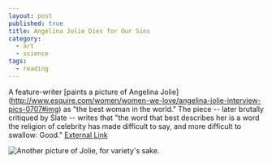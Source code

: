 ```yaml
---
layout: post
published: true
title: Angelina Jolie Dies for Our Sins
category: 
  - art
  - science
tags: 
  - reading
---
```


A feature-writer [paints a picture of Angelina Jolie] (http://www.esquire.com/women/women-we-love/angelina-jolie-interview-pics-0707#img) as "the best woman in the world." The piece -- later brutally critiqued by Slate -- writes that "the word that best describes her is a word the religion of celebrity has made difficult to say, and more difficult to swallow: Good." [External Link](http://www.esquire.com/women/women-we-love/angelina-jolie-interview-pics-0707#img)

![Another picture of Jolie, for variety's sake.](http://farm4.staticflickr.com/3015/3023714462_aab4546fb5_o.jpg)